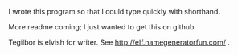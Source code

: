 I wrote this program so that I could type quickly with shorthand.

More readme coming; I just wanted to get this on github.

Tegilbor is elvish for writer. See http://elf.namegeneratorfun.com/ .